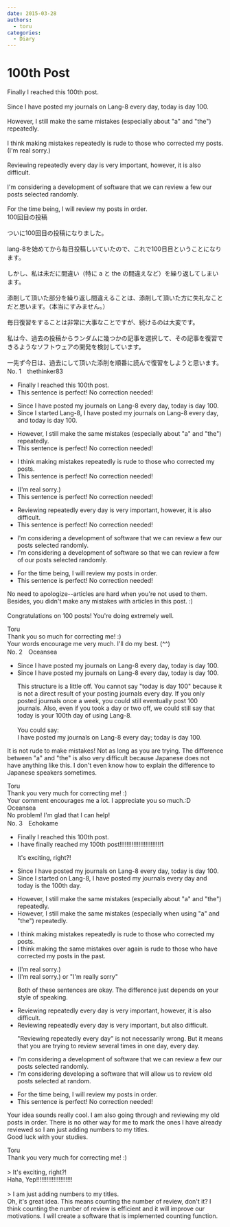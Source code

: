 ```yaml
---
date: 2015-03-28
authors:
  - toru
categories:
  - Diary
---
```


<h1 id="subject_show">100th Post</h1>
<div class="date" hidden>Mar 28, 2015 17:47</div>
<div id="post"><div id="body_show_ori">
Finally I reached this 100th post.<br/><br/>Since I have posted my journals on Lang-8 every day, today is day 100.<br/><br/>However, I still make the same mistakes (especially about "a" and "the") repeatedly.<br/><br/>I think making mistakes repeatedly is rude to those who corrected my posts. <br/>(I'm real sorry.)<br/><br/>Reviewing repeatedly every day is very important, however, it is also difficult.<br/><br/>I'm considering a development of software that we can review a few our posts selected randomly.<br/><br/>For the time being, I will review my posts in order.
</div></div>

<!-- more -->

<div id="post_ja"><div id="body_show_mo">
100回目の投稿<br/><br/>ついに100回目の投稿になりました。<br/><br/>lang-8を始めてから毎日投稿しいていたので、これで100日目ということになります。<br/><br/>しかし、私は未だに間違い（特に a と the の間違えなど）を繰り返してしまいます。<br/><br/>添削して頂いた部分を繰り返し間違えることは、添削して頂いた方に失礼なことだと思います。（本当にすみません。）<br/><br/>毎日復習をすることは非常に大事なことですが、続けるのは大変です。<br/><br/>私は今、過去の投稿からランダムに幾つかの記事を選択して、その記事を復習できるようなソフトウェアの開発を検討しています。<br/><br/>一先ず今日は、過去にして頂いた添削を順番に読んで復習をしようと思います。
</div></div>
<div id="block"><div class="first_name"> No. 1　<span class="just_name">thethinker83</span></div><div id="block2">
<ul class="correction_field">
<li class="incorrect">Finally I reached this 100th post.</li>
<li class="corrected perfect">This sentence is perfect! No correction needed!</li>
</ul>
<ul class="correction_field">
<li class="incorrect">Since I have posted my journals on Lang-8 every day, today is day 100.</li>
<li class="corrected correct">
Since <span class="f_blue">I started Lang-8, </span>I have posted my journals <span class="f_red"><span class="sline">on Lang-8</span></span> every day, <span class="f_blue">and </span>today is day 100.
</li>
</ul>
<ul class="correction_field">
<li class="incorrect">However, I still make the same mistakes (especially about "a" and "the") repeatedly.</li>
<li class="corrected perfect">This sentence is perfect! No correction needed!</li>
</ul>
<ul class="correction_field">
<li class="incorrect">I think making mistakes repeatedly is rude to those who corrected my posts.</li>
<li class="corrected perfect">This sentence is perfect! No correction needed!</li>
</ul>
<ul class="correction_field">
<li class="incorrect">(I'm real sorry.)</li>
<li class="corrected perfect">This sentence is perfect! No correction needed!</li>
</ul>
<ul class="correction_field">
<li class="incorrect">Reviewing repeatedly every day is very important, however, it is also difficult.</li>
<li class="corrected perfect">This sentence is perfect! No correction needed!</li>
</ul>
<ul class="correction_field">
<li class="incorrect">I'm considering a development of software that we can review a few our posts selected randomly.</li>
<li class="corrected correct">
I'm considering a development of software <span class="f_blue">so </span>that we can review a few <span class="f_blue">of </span>our posts selected randomly.
</li>
</ul>
<ul class="correction_field">
<li class="incorrect">For the time being, I will review my posts in order.</li>
<li class="corrected perfect">This sentence is perfect! No correction needed!</li>
</ul>
<p class="comment_small">
 No need to apologize--articles are hard when you're not used to them.  Besides, you didn't make any mistakes with articles in this post.  :)
 <br/>
 <br/>
 Congratulations on 100 posts!  You're doing extremely well.
</p>

</div><div class="name"><span class="just_name">Toru</span><br>
Thank you so much for correcting me! :)<br/>Your words encourage me very much. I'll do my best. (^^)
</div>
</div>
<div id="block"><div class="first_name"> No. 2　<span class="just_name">Oceansea</span></div><div id="block2">
<ul class="correction_field">
<li class="incorrect">Since I have posted my journals on Lang-8 every day, today is day 100.</li>
<li class="corrected correct">
Since I have posted my journals on Lang-8 every day, <span class="f_gray">today is day 100</span>.
<p class="correction_comment">This structure is a little off. You cannot say "today is day 100" because it is not a direct result of your posting journals every day. If you only posted journals once a week, you could still eventually post 100 journals. Also, even if you took a day or two off, we could still say that today is your 100th day of using Lang-8.<br/><br/>You could say:<br/>I have posted my journals on Lang-8 every day; today is day 100.</p>
</li>
</ul>
<p class="comment_small">
 It is not rude to make mistakes! Not as long as you are trying. The difference between "a" and "the" is also very difficult because Japanese does not have anything like this. I don't even know how to explain the difference to Japanese speakers sometimes.
</p>

</div><div class="name"><span class="just_name">Toru</span><br>
Thank you very much for correcting me! :)<br/>Your comment encourages me a lot. I appreciate you so much.:D
</div>
<div class="name"><span class="just_name">Oceansea</span><br>
No problem! I'm glad that I can help!
</div>
</div>
<div id="block"><div class="first_name"> No. 3　<span class="just_name">Echokame</span></div><div id="block2">
<ul class="correction_field">
<li class="incorrect">Finally I reached this 100th post.</li>
<li class="corrected correct">
<span class="f_red">I have f</span>inally reached <span class="f_red">my </span>100th post<span class="f_red">!!!!!!!!!!!!!!!!!!!!!!!!1</span>
<p class="correction_comment">It's exciting, right?!</p>
</li>
</ul>
<ul class="correction_field">
<li class="incorrect">Since I have posted my journals on Lang-8 every day, today is day 100.</li>
<li class="corrected correct">
Since I <span class="f_red">started on Lang-8, I </span>have posted my journals every day <span class="f_red">and </span>today is <span class="f_red">the 100th day</span>.
</li>
</ul>
<ul class="correction_field">
<li class="incorrect">However, I still make the same mistakes (especially about "a" and "the") repeatedly.</li>
<li class="corrected correct">
However, I still make the same mistakes (especially <span class="f_red">when using</span> "a" and "the") repeatedly.
</li>
</ul>
<ul class="correction_field">
<li class="incorrect">I think making mistakes repeatedly is rude to those who corrected my posts.</li>
<li class="corrected correct">
I think making <span class="f_red">the same </span>mistakes <span class="f_red">over again</span> is rude to those who <span class="f_red">have </span>corrected my posts <span class="f_red">in the past</span>.
</li>
</ul>
<ul class="correction_field">
<li class="incorrect">(I'm real sorry.)</li>
<li class="corrected correct">
(I'm real sorry.) <span class="f_blue">or "I'm really sorry"</span>
<p class="correction_comment">Both of these sentences are okay. The difference just depends on your style of speaking.</p>
</li>
</ul>
<ul class="correction_field">
<li class="incorrect">Reviewing repeatedly every day is very important, however, it is also difficult.</li>
<li class="corrected correct">
Reviewing <span class="sline"><span class="f_red">repeatedly </span></span>every day is very important, <span class="f_red">but</span> also difficult.
<p class="correction_comment">"Reviewing repeatedly every day" is not necessarily wrong. But it means that you are trying to review several times in one day, every day.</p>
</li>
</ul>
<ul class="correction_field">
<li class="incorrect">I'm considering a development of software that we can review a few our posts selected randomly.</li>
<li class="corrected correct">
I'm considering <span class="f_red">developing a</span> software that <span class="f_red">will allow us to</span> review <span class="f_red">old</span> posts <span class="f_red">selected at random.</span>
</li>
</ul>
<ul class="correction_field">
<li class="incorrect">For the time being, I will review my posts in order.</li>
<li class="corrected perfect">This sentence is perfect! No correction needed!</li>
</ul>
<p class="comment_small">
 Your idea sounds really cool. I am also going through and reviewing my old posts in order. There is no other way for  me to mark the ones I have already reviewed so I am just adding numbers to my titles.
 <br/>
 Good luck with your studies.
</p>

</div><div class="name"><span class="just_name">Toru</span><br>
Thank you very much for correcting me! :)<br/><br/>&gt; It's exciting, right?!<br/>Haha, Yep!!!!!!!!!!!!!!!!!!!!!<br/><br/>&gt; I am just adding numbers to my titles. <br/>Oh, it's great idea. This means counting the number of review, don't it? I think counting the number of review is efficient and it will improve our motivations. I will create a software that is implemented counting function.
</div>
</div>
